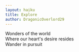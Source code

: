 ```yaml
---
layout: haiku
title: Explore
author: DragonicOverlord29
---
```


Wonders of the world<br>
Where our heart's desire resides<br>
Wander in pursuit<br>